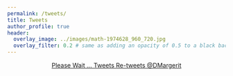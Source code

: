 ```yaml
---
permalink: /tweets/
title: Tweets
author_profile: true
header:
  overlay_image: ../images/math-1974628_960_720.jpg
  overlay_filter: 0.2 # same as adding an opacity of 0.5 to a black background
---
```



<p style="text-align:center">
<a class="twitter-timeline" data-height="800" data-width="500" data-theme="dark" href="https://twitter.com/https://twitter.com/DMargerit?ref_src=twsrc%5Etfw">Please Wait ... Tweets Re-tweets @DMargerit</a> <script async src="https://platform.twitter.com/widgets.js" charset="utf-8"></script> 
<p/>